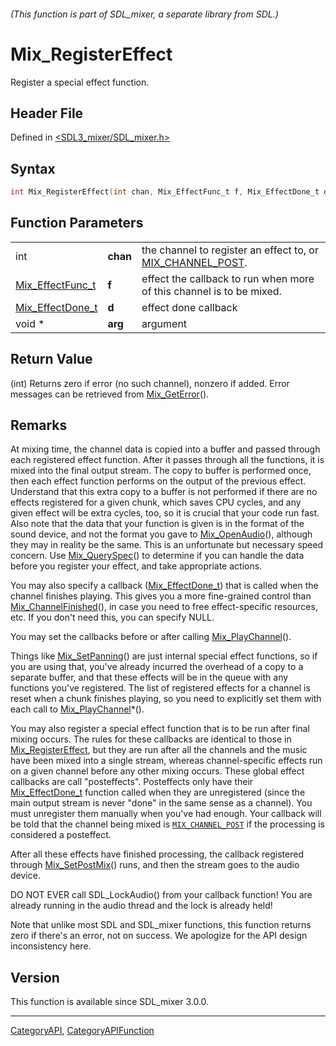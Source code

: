 ###### (This function is part of SDL_mixer, a separate library from SDL.)
# Mix_RegisterEffect

Register a special effect function.

## Header File

Defined in [<SDL3_mixer/SDL_mixer.h>](https://github.com/libsdl-org/SDL_mixer/blob/main/include/SDL3_mixer/SDL_mixer.h)

## Syntax

```c
int Mix_RegisterEffect(int chan, Mix_EffectFunc_t f, Mix_EffectDone_t d, void *arg);
```

## Function Parameters

|                                      |          |                                                                                |
| ------------------------------------ | -------- | ------------------------------------------------------------------------------ |
| int                                  | **chan** | the channel to register an effect to, or [MIX_CHANNEL_POST](MIX_CHANNEL_POST). |
| [Mix_EffectFunc_t](Mix_EffectFunc_t) | **f**    | effect the callback to run when more of this channel is to be mixed.           |
| [Mix_EffectDone_t](Mix_EffectDone_t) | **d**    | effect done callback                                                           |
| void *                               | **arg**  | argument                                                                       |

## Return Value

(int) Returns zero if error (no such channel), nonzero if added. Error
messages can be retrieved from [Mix_GetError](Mix_GetError)().

## Remarks

At mixing time, the channel data is copied into a buffer and passed through
each registered effect function. After it passes through all the functions,
it is mixed into the final output stream. The copy to buffer is performed
once, then each effect function performs on the output of the previous
effect. Understand that this extra copy to a buffer is not performed if
there are no effects registered for a given chunk, which saves CPU cycles,
and any given effect will be extra cycles, too, so it is crucial that your
code run fast. Also note that the data that your function is given is in
the format of the sound device, and not the format you gave to
[Mix_OpenAudio](Mix_OpenAudio)(), although they may in reality be the same.
This is an unfortunate but necessary speed concern. Use
[Mix_QuerySpec](Mix_QuerySpec)() to determine if you can handle the data
before you register your effect, and take appropriate actions.

You may also specify a callback ([Mix_EffectDone_t](Mix_EffectDone_t)) that
is called when the channel finishes playing. This gives you a more
fine-grained control than [Mix_ChannelFinished](Mix_ChannelFinished)(), in
case you need to free effect-specific resources, etc. If you don't need
this, you can specify NULL.

You may set the callbacks before or after calling
[Mix_PlayChannel](Mix_PlayChannel)().

Things like [Mix_SetPanning](Mix_SetPanning)() are just internal special
effect functions, so if you are using that, you've already incurred the
overhead of a copy to a separate buffer, and that these effects will be in
the queue with any functions you've registered. The list of registered
effects for a channel is reset when a chunk finishes playing, so you need
to explicitly set them with each call to
[Mix_PlayChannel](Mix_PlayChannel)*().

You may also register a special effect function that is to be run after
final mixing occurs. The rules for these callbacks are identical to those
in [Mix_RegisterEffect](Mix_RegisterEffect), but they are run after all the
channels and the music have been mixed into a single stream, whereas
channel-specific effects run on a given channel before any other mixing
occurs. These global effect callbacks are call "posteffects". Posteffects
only have their [Mix_EffectDone_t](Mix_EffectDone_t) function called when
they are unregistered (since the main output stream is never "done" in the
same sense as a channel). You must unregister them manually when you've had
enough. Your callback will be told that the channel being mixed is
[`MIX_CHANNEL_POST`](MIX_CHANNEL_POST) if the processing is considered a
posteffect.

After all these effects have finished processing, the callback registered
through [Mix_SetPostMix](Mix_SetPostMix)() runs, and then the stream goes
to the audio device.

DO NOT EVER call SDL_LockAudio() from your callback function! You are
already running in the audio thread and the lock is already held!

Note that unlike most SDL and SDL_mixer functions, this function returns
zero if there's an error, not on success. We apologize for the API design
inconsistency here.

## Version

This function is available since SDL_mixer 3.0.0.

----
[CategoryAPI](CategoryAPI), [CategoryAPIFunction](CategoryAPIFunction)

